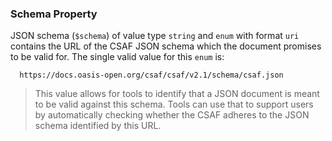 ### Schema Property

JSON schema (`$schema`) of value type `string` and `enum` with format `uri` contains the URL of the CSAF JSON schema which the document promises to be valid for.
The single valid value for this `enum` is:

```
  https://docs.oasis-open.org/csaf/csaf/v2.1/schema/csaf.json
```

> This value allows for tools to identify that a JSON document is meant to be valid against this schema.
> Tools can use that to support users by automatically checking whether the CSAF adheres to the JSON schema identified by this URL.
